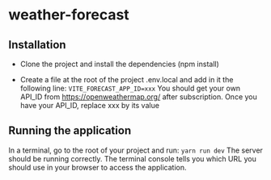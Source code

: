 # weather-forecast

## Installation

- Clone the project and install the dependencies (npm install)

- Create a file at the root of the project .env.local and add in it the following line:
  `VITE_FORECAST_APP_ID=xxx`
  You should get your own API_ID from https://openweathermap.org/ after subscription. Once you have your API_ID, replace xxx by its value

## Running the application

In a terminal, go to the root of your project and run:
`yarn run dev`
The server should be running correctly.
The terminal console tells you which URL you should use in your browser to access the application.
